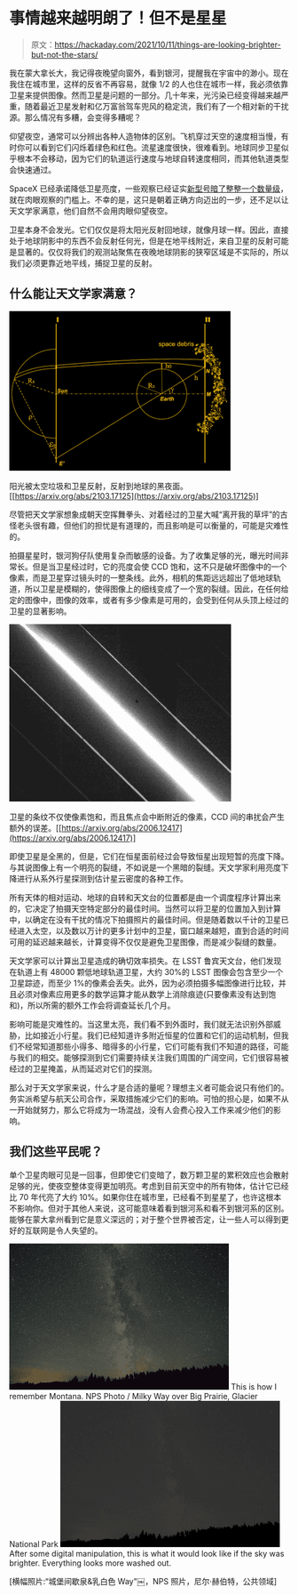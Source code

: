 # 事情越来越明朗了！但不是星星

> 原文：<https://hackaday.com/2021/10/11/things-are-looking-brighter-but-not-the-stars/>

我在蒙大拿长大，我记得夜晚望向窗外，看到银河，提醒我在宇宙中的渺小。现在我住在城市里，这样的反省不再容易，就像 1/2 的人也住在城市一样，我必须依靠卫星来提供图像。然而卫星是问题的一部分。几十年来，光污染已经变得越来越严重，随着最近卫星发射和亿万富翁驾车兜风的稳定流，我们有了一个相对新的干扰源。那么情况有多糟，会变得多糟呢？

仰望夜空，通常可以分辨出各种人造物体的区别。飞机穿过天空的速度相当慢，有时你可以看到它们闪烁着绿色和红色。流星速度很快，很难看到。地球同步卫星似乎根本不会移动，因为它们的轨道运行速度与地球自转速度相同，而其他轨道类型会快速通过。

SpaceX 已经承诺降低卫星亮度，一些观察已经证实[新型号暗了整整一个数量级](https://www.scientificamerican.com/article/spacexs-dark-satellites-are-still-too-bright-for-astronomers/)，就在肉眼观察的门槛上。不幸的是，这只是朝着正确方向迈出的一步，还不足以让天文学家满意，他们自然不会用肉眼仰望夜空。

卫星本身不会发光。它们仅仅是将太阳光反射回地球，就像月球一样。因此，直接处于地球阴影中的东西不会反射任何光，但是在地平线附近，来自卫星的反射可能是显著的。仅仅将我们的观测站聚焦在夜晚地球阴影的狭窄区域是不实际的，所以我们必须更靠近地平线，捕捉卫星的反射。

## 什么能让天文学家满意？

![](img/59c320bec7f32f87470f8fac7b062715.png)

阳光被太空垃圾和卫星反射，反射到地球的黑夜面。[[https://arxiv.org/abs/2103.17125](https://arxiv.org/abs/2103.17125)]

尽管把天文学家想象成朝天空挥舞拳头、对着经过的卫星大喊“离开我的草坪”的古怪老头很有趣，但他们的担忧是有道理的，而且影响是可以衡量的，可能是灾难性的。

拍摄星星时，银河狗仔队使用复杂而敏感的设备。为了收集足够的光，曝光时间非常长。但是当卫星经过时，它的亮度会使 CCD 饱和，这不只是破坏图像中的一个像素，而是卫星穿过镜头时的一整条线。此外，相机的焦距远远超出了低地球轨道，所以卫星是模糊的，使得图像上的细线变成了一个宽的裂缝。因此，在任何给定的图像中，图像的效率，或者有多少像素是可用的，会受到任何从头顶上经过的卫星的显著影响。

![](img/8dfbcb68757cabbe2b680d4732b48233.png)

卫星的条纹不仅使像素饱和，而且焦点会中断附近的像素，CCD 间的串扰会产生额外的误差。[[https://arxiv.org/abs/2006.12417](https://arxiv.org/abs/2006.12417)]

即使卫星是全黑的，但是，它们在恒星面前经过会导致恒星出现短暂的亮度下降。与其说图像上有一个明亮的裂缝，不如说是一个黑暗的裂缝。天文学家利用亮度下降进行从系外行星探测到估计星云密度的各种工作。

所有天体的相对运动、地球的自转和天文台的位置都是由一个调度程序计算出来的，它决定了拍摄天空特定部分的最佳时间。当然可以将卫星的位置加入到计算中，以确定在没有干扰的情况下拍摄照片的最佳时间。但是随着数以千计的卫星已经进入太空，以及数以万计的更多计划中的卫星，窗口越来越短，直到合适的时间可用的延迟越来越长，计算变得不仅仅是避免卫星图像，而是减少裂缝的数量。

天文学家可以计算出卫星造成的确切效率损失。在 LSST 鲁宾天文台，他们发现在轨道上有 48000 颗低地球轨道卫星，大约 30%的 LSST 图像会包含至少一个卫星踪迹，而至少 1%的像素会丢失。此外，因为必须拍摄多幅图像进行比较，并且必须对像素应用更多的数学运算才能从数学上消除痕迹(只要像素没有达到饱和)，所以所需的额外工作会将调查延长几个月。

影响可能是灾难性的。当这里太亮，我们看不到外面时，我们就无法识别外部威胁，比如接近小行星。我们已经知道许多附近恒星的位置和它们的运动机制，但我们不经常知道那些小得多、暗得多的小行星，它们可能有我们不知道的路径，可能与我们的相交。能够探测到它们需要持续关注我们周围的广阔空间，它们很容易被经过的卫星掩盖，从而延迟对它们的探测。

那么对于天文学家来说，什么才是合适的量呢？理想主义者可能会说只有他们的。务实派希望与航天公司合作，采取措施减少它们的影响。可怕的担心是，如果不从一开始就努力，那么它将成为一场混战，没有人会费心投入工作来减少他们的影响。

## 我们这些平民呢？

单个卫星肉眼可见是一回事，但即使它们变暗了，数万颗卫星的累积效应也会散射足够的光，使夜空整体变得更加明亮。考虑到目前天空中的所有物体，估计它已经比 70 年代亮了大约 10%。如果你住在城市里，已经看不到星星了，也许这根本不影响你。但对于其他人来说，这可能意味着看到银河系和看不到银河系的区别。能够在蒙大拿州看到它是意义深远的；对于整个世界被否定，让一些人可以得到更好的互联网是令人失望的。

 [![This is how I remember Montana. NPS Photo / Milky Way over Big Prairie, Glacier National Park](img/704db64f6e30c07c87cf22a3db261f1a.png "milky_way")](https://hackaday.com/2021/10/11/things-are-looking-brighter-but-not-the-stars/milky_way/) This is how I remember Montana. NPS Photo / Milky Way over Big Prairie, Glacier National Park [![After some digital manipulation, this is what it would look like if the sky was brighter. Everything looks more washed out.](img/f0225b095d11aec0045c3b6518e7f8a8.png "milky_way_2")](https://hackaday.com/2021/10/11/things-are-looking-brighter-but-not-the-stars/milky_way_2/) After some digital manipulation, this is what it would look like if the sky was brighter. Everything looks more washed out.

[横幅照片:“城堡间歇泉&乳白色 Way"￼，NPS 照片，尼尔·赫伯特，公共领域]